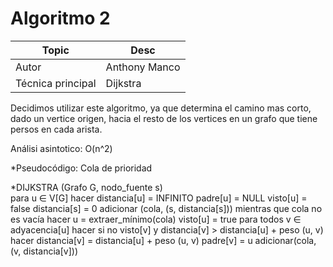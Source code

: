 # Algoritmo 2

Topic | Desc
-|-
Autor | Anthony Manco
Técnica principal | Dijkstra

Decidimos utilizar este algoritmo, ya que determina el camino mas corto, dado un vertice origen, hacia el resto de los vertices en un grafo que tiene persos en cada arista.

Análisi asintotico: O(n^2)

*Pseudocódigo: Cola de prioridad

  *DIJKSTRA (Grafo G, nodo_fuente s)       
       para u ∈ V[G] hacer
           distancia[u] = INFINITO
           padre[u] = NULL
           visto[u] = false
       distancia[s] = 0
       adicionar (cola, (s, distancia[s]))
       mientras que cola no es vacía hacer
           u = extraer_mínimo(cola)
           visto[u] = true
           para todos v ∈ adyacencia[u] hacer
               si no visto[v] y distancia[v] > distancia[u] + peso (u, v) hacer
                   distancia[v] = distancia[u] + peso (u, v)
                   padre[v] = u
                   adicionar(cola,(v, distancia[v]))
